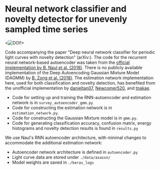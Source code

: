 # Neural network classifier and novelty detector for unevenly sampled time series
<![![DOI](https://zenodo.org/badge/90776775.svg)](https://zenodo.org/badge/latestdoi/90776775)!>

Code accompanying the paper "Deep neural network classifier for periodic light curves with novelty detection" (arXiv:).
The code for the recurrent neural network-based autoencoder was taken from the [official implementation by B. Naul et al. (2018)](https://github.com/bnaul/IrregularTimeSeriesAutoencoderPaper).
There is no publicly available implementation of the Deep Autoencoding Gaussian Mixture Model (DAGMM) by [B. Zong et al. (2018)](https://openreview.net/pdf?id=BJJLHbb0-). The estimation network implementation here, used for both classification and novelty detection, has benefited from the unofficial implementation by [danieltan07](ihttps://github.com/danieltan07/dagmm), [Newcomer520](https://github.com/Newcomer520/tf-dagmm), and [tnakae](https://github.com/tnakae/DAGMM). 

- Code for setting up and training the RNN-autoencoder and estimation network is in `survey_autoencoder_gmm.py`
- Code for constructing the estimation network is in `estimation_network.py`.
- Code for constructing the Gaussian Mixture model is in `gmm.py`.
- Code for generating classification accuracy, confusion matrix, energy histograms and novelty detection results is found in `results.py`

We use Naul's RNN autoencoder architecture, with minimal changes to accommodate the additional estimation network: 
- Autoencoder network architecture is defined in `autoencoder.py`
- Light curve data are stored under `./data/asassn/`
- Model weights are saved in `./keras_logs`

